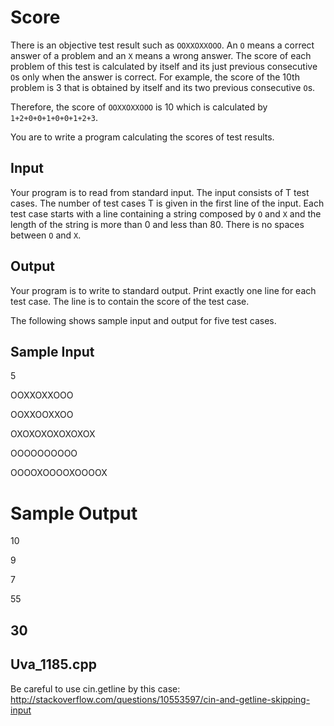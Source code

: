 # Score

There is an objective test result such as `OOXXOXXOOO`. An `O` means a correct answer of a problem and an `X` means a wrong answer. The score of each problem of this test is calculated by itself and its just previous consecutive `O`s only when the answer is correct. For example, the score of the 10th problem is 3 that is obtained by itself and its two previous consecutive `O`s.

Therefore, the score of `OOXXOXXOOO` is 10 which is calculated by `1+2+0+0+1+0+0+1+2+3`.

You are to write a program calculating the scores of test results.

## Input

Your program is to read from standard input. The input consists of T test cases. The number of test cases T is given in the first line of the input. Each test case starts with a line containing a string composed by `O` and `X` and the length of the string is more than 0 and less than 80. There is no spaces between `O` and `X`.

## Output

Your program is to write to standard output. Print exactly one line for each test case. The line is to contain the
score of the test case.

The following shows sample input and output for five test cases.

## Sample Input

5

OOXXOXXOOO

OOXXOOXXOO

OXOXOXOXOXOXOX

OOOOOOOOOO

OOOOXOOOOXOOOOX

# Sample Output

10

9

7

55

30
---
## Uva_1185.cpp
Be careful to use cin.getline by this case: http://stackoverflow.com/questions/10553597/cin-and-getline-skipping-input

